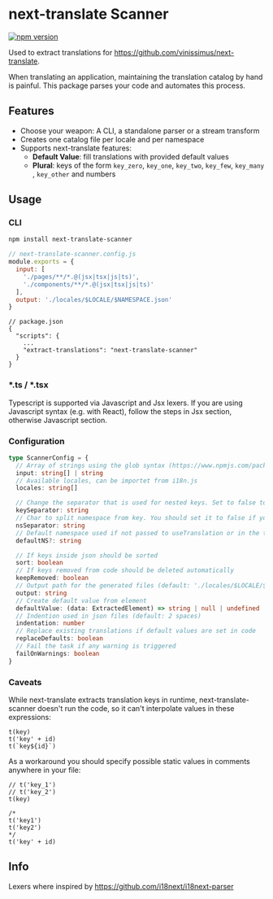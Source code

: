 # next-translate Scanner

[![npm version](https://img.shields.io/npm/v/next-translate-scanner)](https://www.npmjs.com/package/next-translate-scanner)

Used to extract translations for https://github.com/vinissimus/next-translate.

When translating an application, maintaining the translation catalog by hand is painful. 
This package parses your code and automates this process.

## Features

- Choose your weapon: A CLI, a standalone parser or a stream transform
- Creates one catalog file per locale and per namespace
- Supports next-translate features:
    - **Default Value**: fill translations with provided default values
    - **Plural**: keys of the form `key_zero`, `key_one`, `key_two`, `key_few`, `key_many` , `key_other` and numbers

## Usage

### CLI

```bash
npm install next-translate-scanner
```

```js
// next-translate-scanner.config.js
module.exports = {
  input: [
    './pages/**/*.@(jsx|tsx|js|ts)', 
    './components/**/*.@(jsx|tsx|js|ts)'
  ],
  output: './locales/$LOCALE/$NAMESPACE.json'
}

```

```
// package.json
{
  "scripts": {
    ...
    "extract-translations": "next-translate-scanner"
  }
}
```

### *.ts / *.tsx

Typescript is supported via Javascript and Jsx lexers. If you are using Javascript syntax (e.g. with React), follow the steps in Jsx section, otherwise Javascript section.

### Configuration

```ts
type ScannerConfig = {
  // Array of strings using the glob syntax (https://www.npmjs.com/package/glob)
  input: string[] | string
  // Available locales, can be importet from i18n.js
  locales: string[]

  // Change the separator that is used for nested keys. Set to false to disable keys nesting in JSON translation files. Can be useful if you want to use natural text as keys.
  keySeparator: string
  // Char to split namespace from key. You should set it to false if you want to use natural text as keys.
  nsSeparator: string
  // Default namespace used if not passed to useTranslation or in the translation key.
  defaultNS?: string

  // If keys inside json should be sorted
  sort: boolean
  // If keys removed from code should be deleted automatically
  keepRemoved: boolean
  // Output path for the generated files (default: './locales/$LOCALE/$NAMESPACE.json')
  output: string
  // Create default value from element
  defaultValue: (data: ExtractedElement) => string | null | undefined
  // Indention used in json files (default: 2 spaces)
  indentation: number
  // Replace existing translations if default values are set in code
  replaceDefaults: boolean
  // Fail the task if any warning is triggered
  failOnWarnings: boolean
}
```

### Caveats

While next-translate extracts translation keys in runtime, next-translate-scanner doesn't run the code, so it can't interpolate values in these expressions:

```
t(key)
t('key' + id)
t(`key${id}`)
```

As a workaround you should specify possible static values in comments anywhere in your file:

```
// t('key_1')
// t('key_2')
t(key)

/*
t('key1')
t('key2')
*/
t('key' + id)
```

## Info

Lexers where inspired by https://github.com/i18next/i18next-parser
